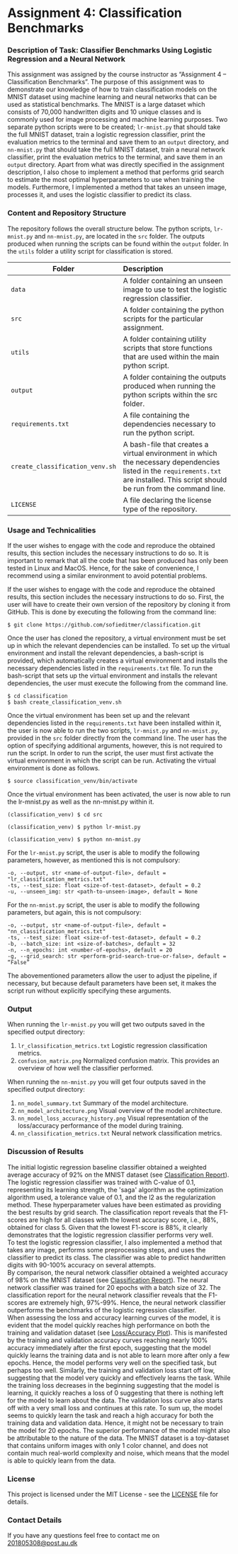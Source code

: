 # Assignment 4: Classification Benchmarks

### Description of Task: Classifier Benchmarks Using Logistic Regression and a Neural Network <br>
This assignment was assigned by the course instructor as “Assignment 4 – Classification Benchmarks”. The purpose of this assignment was to demonstrate our knowledge of how to train classification models on the MNIST dataset using machine learning and neural networks that can be used as statistical benchmarks. The MNIST is a large dataset which consists of 70,000 handwritten digits and 10 unique classes and is commonly used for image processing and machine learning purposes. Two separate python scripts were to be created; ```lr-mnist.py``` that should take the full MNIST dataset, train a logistic regression classifier, print the evaluation metrics to the terminal and save them to an ```output``` directory, and ```nn-mnist.py``` that should take the full MNIST dataset, train a neural network classifier, print the evaluation metrics to the terminal, and save them in an ```output``` directory. 
Apart from what was directly specified in the assignment description, I also chose to implement a method that performs grid search to estimate the most optimal hyperparameters to use when training the models.  Furthermore, I implemented a method that takes an unseen image, processes it, and uses the logistic classifier to predict its class.   

### Content and Repository Structure <br>
The repository follows the overall structure below. The python scripts, ```lr-mnist.py``` and ```nn-mnist.py```, are located in the ```src``` folder. The outputs produced when running the scripts can be found within the ```output``` folder. In the ```utils``` folder a utility script for classification is stored. 

| Folder | Description|
|--------|:-----------|
| ```data``` | A folder containing an unseen image to use to test the logistic regression classifier. 
| ```src``` | A folder containing the python scripts for the particular assignment.
| ```utils```| A folder containing utility scripts that store functions that are used within the main python script.
| ```output``` | A folder containing the outputs produced when running the python scripts within the src folder.
| ```requirements.txt```| A file containing the dependencies necessary to run the python script.
| ```create_classification_venv.sh```| A bash-file that creates a virtual environment in which the necessary dependencies listed in the ```requirements.txt``` are installed. This script should be run from the command line.
| ```LICENSE``` | A file declaring the license type of the repository.


### Usage and Technicalities <br>
If the user wishes to engage with the code and reproduce the obtained results, this section includes the necessary instructions to do so. It is important to remark that all the code that has been produced has only been tested in Linux and MacOS. Hence, for the sake of convenience, I recommend using a similar environment to avoid potential problems. <br>

If the user wishes to engage with the code and reproduce the obtained results, this section includes the necessary instructions to do so. First, the user will have to create their own version of the repository by cloning it from GitHub. This is done by executing the following from the command line: 

```
$ git clone https://github.com/sofieditmer/classification.git
```

Once the user has cloned the repository, a virtual environment must be set up in which the relevant dependencies can be installed. To set up the virtual environment and install the relevant dependencies, a bash-script is provided, which automatically creates a virtual environment and installs the necessary dependencies listed in the ```requirements.txt``` file. To run the bash-script that sets up the virtual environment and installs the relevant dependencies, the user must execute the following from the command line. 

```
$ cd classification
$ bash create_classification_venv.sh 
```

Once the virtual environment has been set up and the relevant dependencies listed in the ```requirements.txt``` have been installed within it, the user is now able to run the two scripts, ```lr-mnist.py``` and ```nn-mnist.py```, provided in the ```src``` folder directly from the command line. The user has the option of specifying additional arguments, however, this is not required to run the script. In order to run the script, the user must first activate the virtual environment in which the script can be run. Activating the virtual environment is done as follows.

```
$ source classification_venv/bin/activate
```

Once the virtual environment has been activated, the user is now able to run the lr-mnist.py as well as the nn-mnist.py within it.

```
(classification_venv) $ cd src

(classification_venv) $ python lr-mnist.py

(classification_venv) $ python nn-mnist.py
```

For the ```lr-mnist.py``` script, the user is able to modify the following parameters, however, as mentioned this is not compulsory:

```
-o, --output, str <name-of-output-file>, default = "lr_classification_metrics.txt"
-ts, --test_size: float <size-of-test-dataset>, default = 0.2
-u, --unseen_img: str <path-to-unseen-image>, default = None
```

For the ```nn-mnist.py``` script, the user is able to modify the following parameters, but again, this is not compulsory:

```
-o, --output, str <name-of-output-file>, default = "nn_classification_metrics.txt"
-ts, --test_size: float <size-of-test-dataset>, default = 0.2
-b, --batch_size: int <size-of-batches>, default = 32
-n, --n_epochs: int <number-of-epochs>, default = 20
-g, --grid_search: str <perform-grid-search-true-or-false>, default = “False”
```

The abovementioned parameters allow the user to adjust the pipeline, if necessary, but because default parameters have been set, it makes the script run without explicitly specifying these arguments.  


### Output <br>
When running the ```lr-mnist.py``` you will get two outputs saved in the specified output directory:
1. ```lr_classification_metrics.txt``` Logistic regression classification metrics.
2. ```confusion_matrix.png``` Normalized confusion matrix. This provides an overview of how well the classifier performed. 

When running the ```nn-mnist.py``` you will get four outputs saved in the specified output directory:
1. ```nn_model_summary.txt``` Summary of the model architecture.
2. ```nn_model_architecture.png``` Visual overview of the model architecture.
3. ```nn_model_loss_accuracy_history.png``` Visual representation of the loss/accuracy performance of the model during training. 
4. ```nn_classification_metrics.txt``` Neural network classification metrics.

### Discussion of Results
The initial logistic regression baseline classifier obtained a weighted average accuracy of 92% on the MNIST dataset (see [Classification Report](https://github.com/sofieditmer/classification/blob/main/output/lr_classification_metrics.txt)).
The logistic regression classifier was trained with C-value of 0.1, representing its learning strength, the 'saga' algorithm as the optimization algorithm used, a tolerance value of 0.1, and the l2 as the regularization method. These hyperparameter values have been estimated as providing the best results by grid search. The classification report reveals that the F1-scores are high for all classes with the lowest accuracy score, i.e., 88%, obtained for class 5. Given that the lowest F1-score is 88%, it clearly demonstrates that the logistic regression classifier performs very well. <br>
To test the logistic regression classifier, I also implemented a method that takes any image, performs some preprocessing steps, and uses the classifier to predict its class. The classifier was able to predict handwritten digits with 90-100% accuracy on several attempts. <br>
By comparison, the neural network classifier obtained a weighted accuracy of 98% on the MNIST dataset (see [Classification Report](https://github.com/sofieditmer/classification/blob/main/output/nn_classification_metrics.txt)).  The neural network classifier was trained for 20 epochs with a batch size of 32. The classification report for the neural network classifier reveals that the F1-scores are extremely high, 97%-99%. Hence, the neural network classifier outperforms the benchmarks of the logistic regression classifier. <br>
When assessing the loss and accuracy learning curves of the model, it is evident that the model quickly reaches high performance on both the training and validation dataset (see [Loss/Accuracy Plot](https://github.com/sofieditmer/classification/blob/main/output/nn_model_loss_accuracy_history.png)). This is manifested by the training and validation accuracy curves reaching nearly 100% accuracy immediately after the first epoch, suggesting that the model quickly learns the training data and is not able to learn more after only a few epochs. Hence, the model performs very well on the specified task, but perhaps too well. Similarly, the training and validation loss start off low, suggesting that the model very quickly and effectively learns the task. While the training loss decreases in the beginning suggesting that the model is learning, it quickly reaches a loss of 0 suggesting that there is nothing left for the model to learn about the data. The validation loss curve also starts off with a very small loss and continues at this rate. To sum up, the model seems to quickly learn the task and reach a high accuracy for both the training data and validation data. Hence, it might not be necessary to train the model for 20 epochs. 
The superior performance of the model might also be attributable to the nature of the data. The MNIST dataset is a toy-dataset that contains uniform images with only 1 color channel, and does not contain much real-world complexity and noise, which means that the model is able to quickly learn from the data. 

### License <br>
This project is licensed under the MIT License - see the [LICENSE](https://github.com/sofieditmer/classification/blob/main/LICENSE) file for details.

### Contact Details <br>
If you have any questions feel free to contact me on [201805308@post.au.dk](201805308@post.au.dk)


